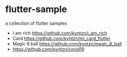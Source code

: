 # flutter-sample
a collection of flutter samples

* I am rich
https://github.com/kvntzn/i_am_rich
* Card 
https://github.com/kvntzn/mi_card_flutter
* Magic 8 ball
https://github.com/kvntzn/magic_8_ball
* https://github.com/kvntzn/covid19
